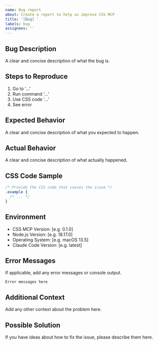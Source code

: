 ```yaml
---
name: Bug report
about: Create a report to help us improve CSS MCP
title: '[Bug] '
labels: bug
assignees: ''
---
```


## Bug Description
A clear and concise description of what the bug is.

## Steps to Reproduce
1. Go to '...'
2. Run command '...'
3. Use CSS code '...'
4. See error

## Expected Behavior
A clear and concise description of what you expected to happen.

## Actual Behavior
A clear and concise description of what actually happened.

## CSS Code Sample
```css
/* Provide the CSS code that causes the issue */
.example {
  /* ... */
}
```

## Environment
- CSS MCP Version: [e.g. 0.1.0]
- Node.js Version: [e.g. 18.17.0]
- Operating System: [e.g. macOS 13.5]
- Claude Code Version: [e.g. latest]

## Error Messages
If applicable, add any error messages or console output.

```
Error messages here
```

## Additional Context
Add any other context about the problem here.

## Possible Solution
If you have ideas about how to fix the issue, please describe them here.